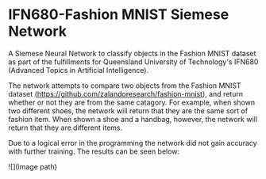# IFN680-Fashion MNIST Siemese Network
 A Siemese Neural Network to classify objects in the Fashion MNIST dataset as part of the fulfillments for Queensland University of Technology's IFN680 (Advanced Topics in Artificial Intelligence).

The network attempts to compare two objects from the Fashion MNIST dataset (https://github.com/zalandoresearch/fashion-mnist), and return whether or not they are from the same catagory. For example, when shown two different shoes, the network will return that they are the same sort of fashion item. When shown a shoe and a handbag, however, the network will return that they are different items.

Due to a logical error in the programming the network did not gain accuracy with  further training. The results can be seen below:

![](image path)
